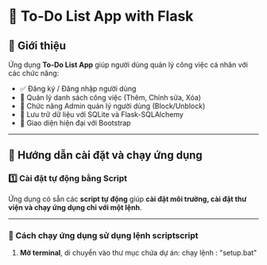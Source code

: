 # 📝 To-Do List App with Flask

## 📌 Giới thiệu
Ứng dụng **To-Do List App** giúp người dùng quản lý công việc cá nhân với các chức năng:
- ✅ Đăng ký / Đăng nhập người dùng
- 📝 Quản lý danh sách công việc (Thêm, Chỉnh sửa, Xóa)
- 🔐 Chức năng Admin quản lý người dùng (Block/Unblock)
- 💾 Lưu trữ dữ liệu với SQLite và Flask-SQLAlchemy
- 🚀 Giao diện hiện đại với Bootstrap

---

## 🚀 **Hướng dẫn cài đặt và chạy ứng dụng**
### **1️⃣ Cài đặt tự động bằng Script**
Ứng dụng có sẵn các **script tự động** giúp **cài đặt môi trường, cài đặt thư viện và chạy ứng dụng chỉ với một lệnh**.

---

### **📌 Cách chạy ứng dụng sử dụng lệnh scriptscript**
1. **Mở terminal**, di chuyển vào thư mục chứa dự án:
chạy lệnh : "setup.bat"
